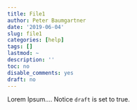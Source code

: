 ```yaml
---
title: File1
author: Peter Baumgartner
date: '2019-06-04'
slug: file1
categories: [help]
tags: []
lastmod: ~
description: ''
toc: no
disable_comments: yes
draft: no
---
```


Lorem Ipsum....
Notice `draft` is set to true.
